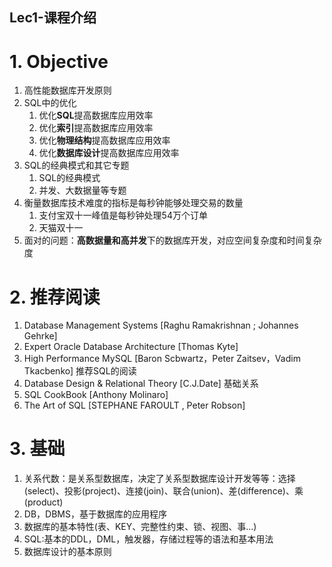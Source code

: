 Lec1-课程介绍
---

# 1. Objective
1. 高性能数据库开发原则
2. SQL中的优化
   1. 优化**SQL**提高数据库应用效率
   2. 优化**索引**提高数据库应用效率
   3. 优化**物理结构**提高数据库应用效率
   4. 优化**数据库设计**提高数据库应用效率
3. SQL的经典模式和其它专题
   1. SQL的经典模式
   2. 并发、大数据量等专题
4. 衡量数据库技术难度的指标是每秒钟能够处理交易的数量
   1. 支付宝双十一峰值是每秒钟处理54万个订单
   2. 天猫双十一
5. 面对的问题：**高数据量和高并发**下的数据库开发，对应空间复杂度和时间复杂度

# 2. 推荐阅读
1. Database Management Systems [Raghu Ramakrishnan ; Johannes Gehrke]
2. Expert Oracle Database Architecture [Thomas Kyte]
3. High Performance MySQL [Baron Scbwartz，Peter Zaitsev，Vadim Tkacbenko] 推荐SQL的阅读
4. Database Design & Relational Theory [C.J.Date] 基础关系
5. SQL CookBook [Anthony Molinaro]
6. The Art of SQL [STEPHANE FAROULT , Peter Robson]

# 3. 基础
1. 关系代数：是关系型数据库，决定了关系型数据库设计开发等等：选择(select)、投影(project)、连接(join)、联合(union)、差(difference)、乘(product)
2. DB，DBMS，基于数据库的应用程序
3. 数据库的基本特性(表、KEY、完整性约束、锁、视图、事...)
4. SQL:基本的DDL，DML，触发器，存储过程等的语法和基本用法
5. 数据库设计的基本原则
